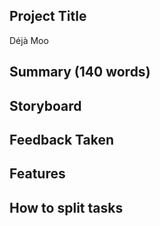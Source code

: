 ## Project Title
Déjà Moo

## Summary (140 words)

## Storyboard

## Feedback Taken

## Features

## How to split tasks
